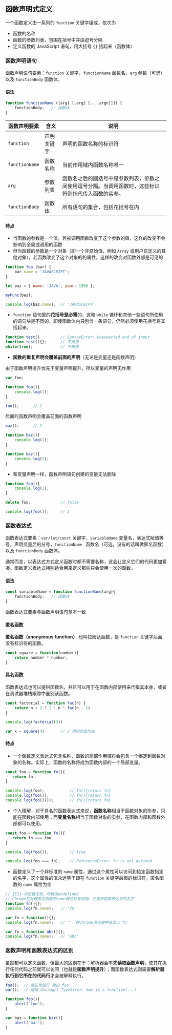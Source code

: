 ## 函数声明式定义

一个函数定义由一系列的 `function` 关键字组成，依次为：

- 函数的名称
- 函数的参数列表，包围在括号中并由逗号分隔
- 定义函数的 JavaScript 语句，用大括号 `{}` 括起来（函数体）

### 函数声明语句

函数声明语句要素：`function` 关键字，`functionName` 函数名，`arg` 参数（可选）以及 `functionBody` 函数体。

#### 语法

```js
function functionName ([arg1 [,arg2 [...,argn]]]) {
    functionBody;	// 函数体
}
```

| 函数声明要素   | 含义       | 说明                                                         |
| -------------- | ---------- | ------------------------------------------------------------ |
| `function`     | 声明关键字 | 声明的函数名称的标识符                                       |
| `functionName` | 函数名称   | 当前作用域内函数名称唯一                                     |
| `arg`          | 参数列表   | 函数名之后的圆括号中是参数列表，参数之间使用逗号分隔。当调用函数时，这些标识符则指代传入函数的实参。 |
| `functionBody` | 函数体     | 所有语句的集合，包括花括号在内                               |

#### 特点

- 当函数的参数是一个值，若被调用函数改变了这个参数的值，这样的改变不会影响到全局或调用的函数
- 但当函数的参数是一个对象（即一个非原始值，例如 `Array` 或用户自定义的其他对象），若函数改变了这个对象的的属性，这样的改变对函数外部是可见的

```js
function foo (bar) {
    bar.name = 'JAVASCRIPT';
}

let baz = { name: 'JAVA', year: 1998 };

myFunc(baz);

console.log(baz.name);	// 'JAVASCRIPT'
```

- `function` 语句里的**花括号是必需**的，这和 `while` 循环和其他一些语句所使用的语句块是不同的，即使函数体内只包含一条语句，仍然必须使用花括号将其括起来。

```js
function test() 		// SyntaxError: Unexpected end of input
function test(){}; 		// 不报错
while(true); 			// 不报错
```

- **函数的重复声明会覆盖前面的声明**（无论是变量还是函数声明）

由于函数声明提升优先于变量声明提升，所以变量的声明无作用

```js
var foo;

function foo(){
    console.log(1);
}

foo(); 		// 1
```

后面的函数声明会覆盖前面的函数声明

```js
baz(); 		// 2

function baz(){
    console.log(1);
}

function baz(){
    console.log(2);
}
```

- 和变量声明一样，函数声明语句创建的变量无法删除

```js
function foo(){
    console.log(1);
}

delete foo; 			// false

console.log(foo()); 	// 1
```

### 函数表达式

函数表达式要素：`var/let/const` 关键字，`variableName` 变量名，表达式赋值等号，声明变量后的分号，`functionName ` 函数名（可选，没有的话叫做匿名函数）以及 `functionBody` 函数体。

通常而言，以表达式方式定义函数时都不需要名称，这会让定义它们的代码更加紧凑。函数定义表达式特别适合用来定义那些只会使用一次的函数。

#### 语法

```js
const variableName = function functionName(arg){
    functionBody;	// 函数体
}
```

函数表达式要素与函数声明语句基本一致

#### 匿名函数

**匿名函数（anonymous function）** 也叫拉姆达函数，是 `function` 关键字后面没有标识符的函数。

```js
const square = function(number){
    return number * number;
}
```

#### 具名函数

函数表达式也可以提供函数名，并且可以用于在函数内部使用来代指其本身，或者在调试器堆栈跟踪中鉴别该函数。

```js
const factorial = function fac(n) {
    return n < 2 ? 1 : n * fac(n - 1)
}

console.log(factorial(3))

var x = square(4)		// x 得到的值为16
```

#### 特点

- 一个函数定义表达式包含名称，函数的局部作用域将会包含一个绑定到函数对象的名称。实际上，函数的名称将成为函数内部的一个局部变量。

```js
const foo = function fn(){
   return fn
}

console.log(foo); 			// fn(){return fn}
console.log(foo()); 		// fn(){return fn}
console.log(foo()()); 		// fn(){return fn}
```

- 个人理解，对于具名的函数表达式来说，**函数名称**相当于函数对象的形参，只能在函数内部使用；而**变量名称**相当于函数对象的实参，在函数内部和函数外部都可以使用。

```js
const foo = function fn(){
   return fn === foo
}

console.log(foo()); 		// true

console.log(foo === fn); 	// ReferenceError: fn is not defined
```

- 函数定义了一个非标准的 `name` 属性，通过这个属性可以访问到给定函数指定的名字，这个属性的值永远等于跟在 `function` 关键字后面的标识符，匿名函数的 `name` 属性为空

```js
// IE11-浏览器无效，均输出undefined
// Chrome在处理匿名函数的name属性时有问题，会显示函数表达式的名字
function fn(){};
console.log(fn.name); 	// 'fn'

var fn = function(){};
console.log(fn.name); 	// ''，在chrome浏览器中会显示'fn'

var fn = function abc(){};
console.log(fn.name); 	// 'abc'
```

### 函数声明和函数表达式的区别

虽然都可以定义函数，但最大的区别在于：解析器会率**先读取函数声明**，使其在执行任何代码之前就可以访问（也就是**函数声明提升**）；而函数表达式则需要**解析器执行到它所在的代码行**才会被解释执行。

```js
foo();	// 能正常运行 弹出 foo
bar();	// 报错 Uncaught TypeError: baz is a function(...)

function foo(){
    alert('foo');
}

var baz = function bar(){
    alert('bar');
}
```

